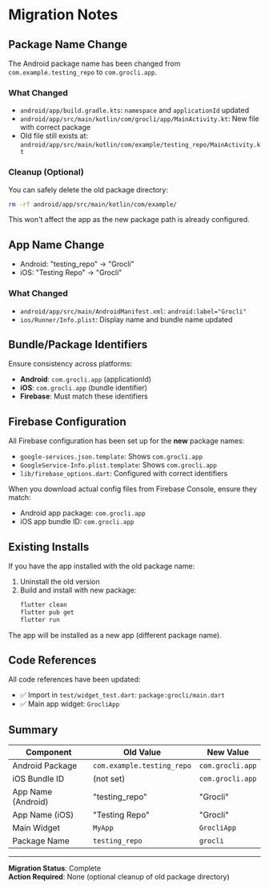 # Migration Notes

## Package Name Change

The Android package name has been changed from `com.example.testing_repo` to `com.grocli.app`.

### What Changed

- `android/app/build.gradle.kts`: `namespace` and `applicationId` updated
- `android/app/src/main/kotlin/com/grocli/app/MainActivity.kt`: New file with correct package
- Old file still exists at: `android/app/src/main/kotlin/com/example/testing_repo/MainActivity.kt`

### Cleanup (Optional)

You can safely delete the old package directory:

```bash
rm -rf android/app/src/main/kotlin/com/example/
```

This won't affect the app as the new package path is already configured.

## App Name Change

- Android: "testing_repo" → "Grocli"
- iOS: "Testing Repo" → "Grocli"

### What Changed

- `android/app/src/main/AndroidManifest.xml`: `android:label="Grocli"`
- `ios/Runner/Info.plist`: Display name and bundle name updated

## Bundle/Package Identifiers

Ensure consistency across platforms:

- **Android**: `com.grocli.app` (applicationId)
- **iOS**: `com.grocli.app` (bundle identifier)
- **Firebase**: Must match these identifiers

## Firebase Configuration

All Firebase configuration has been set up for the **new** package names:

- `google-services.json.template`: Shows `com.grocli.app`
- `GoogleService-Info.plist.template`: Shows `com.grocli.app`
- `lib/firebase_options.dart`: Configured with correct identifiers

When you download actual config files from Firebase Console, ensure they match:
- Android app package: `com.grocli.app`
- iOS app bundle ID: `com.grocli.app`

## Existing Installs

If you have the app installed with the old package name:

1. Uninstall the old version
2. Build and install with new package:
   ```bash
   flutter clean
   flutter pub get
   flutter run
   ```

The app will be installed as a new app (different package name).

## Code References

All code references have been updated:
- ✅ Import in `test/widget_test.dart`: `package:grocli/main.dart`
- ✅ Main app widget: `GrocliApp`

## Summary

| Component | Old Value | New Value |
|-----------|-----------|-----------|
| Android Package | `com.example.testing_repo` | `com.grocli.app` |
| iOS Bundle ID | (not set) | `com.grocli.app` |
| App Name (Android) | "testing_repo" | "Grocli" |
| App Name (iOS) | "Testing Repo" | "Grocli" |
| Main Widget | `MyApp` | `GrocliApp` |
| Package Name | `testing_repo` | `grocli` |

---

**Migration Status**: Complete  
**Action Required**: None (optional cleanup of old package directory)
